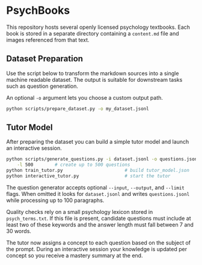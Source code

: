 # PsychBooks

This repository hosts several openly licensed psychology textbooks. Each book is stored in a separate directory containing a `content.md` file and images referenced from that text.

## Dataset Preparation

Use the script below to transform the markdown sources into a single machine readable dataset. The output is suitable for downstream tasks such as question generation.

An optional `-o` argument lets you choose a custom output path.

```bash
python scripts/prepare_dataset.py -o my_dataset.jsonl
```

## Tutor Model

After preparing the dataset you can build a simple tutor model and launch an interactive session.

```bash
python scripts/generate_questions.py -i dataset.jsonl -o questions.jsonl \
    -l 500        # create up to 500 questions
python train_tutor.py                       # build tutor_model.json
python interactive_tutor.py                 # start the tutor
```

The question generator accepts optional `--input`, `--output`, and `--limit`
flags. When omitted it looks for `dataset.jsonl` and writes `questions.jsonl`
while processing up to 100 paragraphs.

Quality checks rely on a small psychology lexicon stored in `psych_terms.txt`.
If this file is present, candidate questions must include at least two of these
keywords and the answer length must fall between 7 and 30 words.

The tutor now assigns a concept to each question based on the subject of the prompt. During an interactive session your knowledge is updated per concept so you receive a mastery summary at the end.

